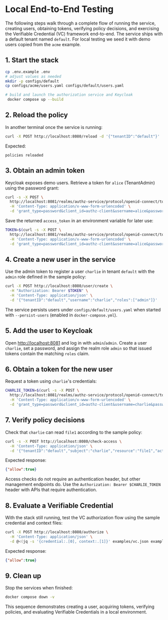 # Local End-to-End Testing

The following steps walk through a complete flow of running the service, creating users, obtaining tokens, verifying policy decisions, and exercising the Verifiable Credential (VC) framework end-to-end. The service ships with a default tenant named `default`. For local testing we seed it with demo users copied from the `acme` example.


## 1. Start the stack

```sh
cp .env.example .env
# adjust values as needed
mkdir -p configs/default
cp configs/acme/users.yaml configs/default/users.yaml

# build and launch the authorization service and Keycloak
 docker compose up --build
```

## 2. Reload the policy

In another terminal once the service is running:

```sh
curl -X POST http://localhost:8080/reload -d '{"tenantID":"default"}'
```

Expected:

```text
policies reloaded
```

## 3. Obtain an admin token

Keycloak exposes demo users. Retrieve a token for `alice` (TenantAdmin) using the password grant:

```sh
curl -s -X POST \
  http://localhost:8081/realms/authz-service/protocol/openid-connect/token \
  -H 'Content-Type: application/x-www-form-urlencoded' \
  -d 'grant_type=password&client_id=authz-client&username=alice&password=alice'
```

Save the returned `access_token` in an environment variable for later use:

```sh
TOKEN=$(curl -s -X POST \
  http://localhost:8081/realms/authz-service/protocol/openid-connect/token \
  -H 'Content-Type: application/x-www-form-urlencoded' \
  -d 'grant_type=password&client_id=authz-client&username=alice&password=alice' | jq -r .access_token)
```

## 4. Create a new user in the service

Use the admin token to register a user `charlie` in tenant `default` with the `admin` role defined in the sample policy:

```sh
curl -X POST http://localhost:8080/user/create \
  -H "Authorization: Bearer $TOKEN" \
  -H 'Content-Type: application/json' \
  -d '{"tenantID":"default","username":"charlie","roles":["admin"]}'
```

The service persists users under `configs/default/users.yaml` when started with `--persist-users` (enabled in `docker-compose.yml`).

## 5. Add the user to Keycloak

Open [http://localhost:8081](http://localhost:8081) and log in with `admin`/`admin`. Create a user `charlie`, set a password, and assign the realm role `admin` so that issued tokens contain the matching `roles` claim.

## 6. Obtain a token for the new user

Request a token using `charlie`'s credentials:

```sh
CHARLIE_TOKEN=$(curl -s -X POST \
  http://localhost:8081/realms/authz-service/protocol/openid-connect/token \
  -H 'Content-Type: application/x-www-form-urlencoded' \
  -d 'grant_type=password&client_id=authz-client&username=charlie&password=charlie' | jq -r .access_token)
```

## 7. Verify policy decisions

Check that `charlie` can read `file1` according to the sample policy:

```sh
curl -s -X POST http://localhost:8080/check-access \
  -H 'Content-Type: application/json' \
  -d '{"tenantID":"default","subject":"charlie","resource":"file1","action":"read"}'
```

Expected response:

```json
{"allow":true}
```

Access checks do not require an authentication header, but other management endpoints do. Use the `Authorization: Bearer $CHARLIE_TOKEN` header with APIs that require authentication.

## 8. Evaluate a Verifiable Credential

With the stack still running, test the VC authorization flow using the sample credential and context files:

```sh
curl -X POST http://localhost:8080/authorize \
  -H 'Content-Type: application/json' \
  -d @<(jq -s '{credential:.[0], context:.[1]}' examples/vc.json examples/context.json)
```

Expected response:

```json
{"allow":true}
```

## 9. Clean up

Stop the services when finished:

```sh
docker compose down -v
```

This sequence demonstrates creating a user, acquiring tokens, verifying policies, and evaluating Verifiable Credentials in a local environment.
